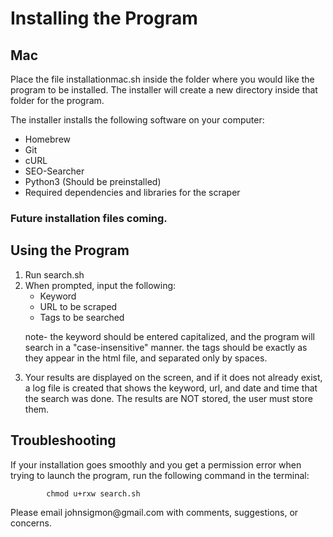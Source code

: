 #    Installing the Program
##           Mac
<p>
    Place the file installationmac.sh inside the folder
    where you would like the program to be installed. 
    The installer will create a new directory inside that
    folder for the program.
</p>
<p>
    The installer installs the following software on your 
    computer:
    <ul>
        <li>Homebrew</li>
        <li>Git</li>
        <li>cURL</li>
        <li>SEO-Searcher</li>
        <li>Python3 (Should be preinstalled)</li>
        <li>Required dependencies and libraries for the scraper</li>
    </ul>
</p>

### Future installation files coming.

##        Using the Program

<p>
   <ol>
       <li>Run search.sh</li>
       <li> When prompted, input the following:
           <ul>
               <li>Keyword</li>
               <li>URL to be scraped</li>
               <li>Tags to be searched</li>
           </ul>
           <p>    
                note- the keyword should be entered capitalized, and the program will search in a "case-insensitive" manner. the tags should be exactly as they appear in the html file, and separated only by spaces.
           </p></li>
       <li>Your results are displayed on the screen, and if it does not already exist, a log file is created that shows the keyword, url, and date and time that the search was done. The results are NOT stored, the user must store them.
       </li>
   </ol>
</p>

## Troubleshooting

<p>
    If your installation goes smoothly and you get a permission error when trying to launch the program, run the following command in the terminal:
</p>

```
        chmod u+rxw search.sh
```

<p>
    Please email johnsigmon@gmail.com with comments, suggestions, or concerns.
</p>
